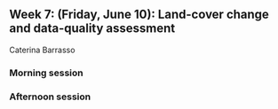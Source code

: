 ## Week 7: (Friday, June 10): Land-cover change and data-quality assessment
Caterina Barrasso

### Morning session

### Afternoon session
